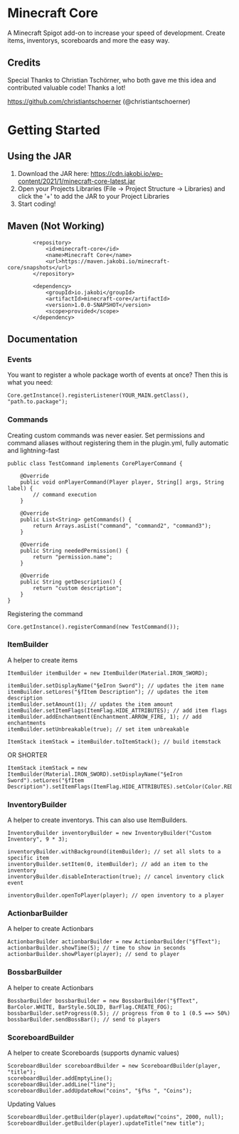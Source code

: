# Minecraft Core

A Minecraft Spigot add-on to increase your speed of development. Create items, inventorys, scoreboards and more the easy way.

## Credits
Special Thanks to Christian Tschörner, who both gave me this idea and contributed valuable code! Thanks a lot!

https://github.com/christiantschoerner (@christiantschoerner)


# Getting Started

## Using the JAR

1. Download the JAR here: https://cdn.jakobi.io/wp-content/2021/1/minecraft-core-latest.jar
2. Open your Projects Libraries (File -> Project Structure -> Libraries) and click the '+' to add the JAR to your Project Libraries
3. Start coding!

## Maven (Not Working)

```
        <repository>
            <id>minecraft-core</id>
            <name>Minecraft Core</name>
            <url>https://maven.jakobi.io/minecraft-core/snapshots</url>
        </repository>
```

```
        <dependency>
            <groupId>io.jakobi</groupId>
            <artifactId>minecraft-core</artifactId>
            <version>1.0.0-SNAPSHOT</version>
            <scope>provided</scope>
        </dependency>
```

## Documentation

### Events

You want to register a whole package worth of events at once? Then this is what you need:
```
Core.getInstance().registerListener(YOUR_MAIN.getClass(), "path.to.package");
```
### Commands

Creating custom commands was never easier. Set permissions and command aliases without registering them in the plugin.yml, fully automatic and lightning-fast

```
public class TestCommand implements CorePlayerCommand {

    @Override
    public void onPlayerCommand(Player player, String[] args, String label) {
        // command execution
    }

    @Override
    public List<String> getCommands() {
        return Arrays.asList("command", "command2", "command3");
    }

    @Override
    public String neededPermission() {
        return "permission.name";
    }

    @Override
    public String getDescription() {
        return "custom description";
    }
}
```

Registering the command

```
Core.getInstance().registerCommand(new TestCommand());
```

### ItemBuilder

A helper to create items

```
ItemBuilder itemBuilder = new ItemBuilder(Material.IRON_SWORD);

itemBuilder.setDisplayName("§eIron Sword"); // updates the item name
itemBuilder.setLores("§fItem Description"); // updates the item description
itemBuilder.setAmount(1); // updates the item amount
itemBuilder.setItemFlags(ItemFlag.HIDE_ATTRIBUTES); // add item flags
itemBuilder.addEnchantment(Enchantment.ARROW_FIRE, 1); // add enchantments
itemBuilder.setUnbreakable(true); // set item unbreakable

ItemStack itemStack = itemBuilder.toItemStack(); // build itemstack
```

OR SHORTER

```
ItemStack itemStack = new ItemBuilder(Material.IRON_SWORD).setDisplayName("§eIron Sword").setLores("§fItem Description").setItemFlags(ItemFlag.HIDE_ATTRIBUTES).setColor(Color.RED).toItemStack();
```


### InventoryBuilder
A helper to create inventorys. This can also use ItemBuilders.

```
InventoryBuilder inventoryBuilder = new InventoryBuilder("Custom Inventory", 9 * 3);

inventoryBuilder.withBackground(itemBuilder); // set all slots to a specific item
inventoryBuilder.setItem(0, itemBuilder); // add an item to the inventory
inventoryBuilder.disableInteraction(true); // cancel inventory click event

inventoryBuilder.openToPlayer(player); // open inventory to a player
```


### ActionbarBuilder
A helper to create Actionbars

```
ActionbarBuilder actionbarBuilder = new ActionbarBuilder("§fText");
actionbarBuilder.showTime(5); // time to show in seconds
actionbarBuilder.showPlayer(player); // send to player
```


### BossbarBuilder
A helper to create Actionbars

```
BossbarBuilder bossbarBuilder = new BossbarBuilder("§fText", BarColor.WHITE, BarStyle.SOLID, BarFlag.CREATE_FOG);
bossbarBuilder.setProgress(0.5); // progress from 0 to 1 (0.5 ==> 50%)
bossbarBuilder.sendBossBar(); // send to players
```


### ScoreboardBuilder
A helper to create Scoreboards (supports dynamic values)

```
ScoreboardBuilder scoreboardBuilder = new ScoreboardBuilder(player, "title");
scoreboardBuilder.addEmptyLine();
scoreboardBuilder.addLine("line");
scoreboardBuilder.addUpdateRow("coins", "§f%s ", "Coins");
```

Updating Values
```
ScoreboardBuilder.getBuilder(player).updateRow("coins", 2000, null);
ScoreboardBuilder.getBuilder(player).updateTitle("new title");
```
